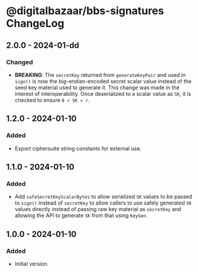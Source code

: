 # @digitalbazaar/bbs-signatures ChangeLog

## 2.0.0 - 2024-01-dd

### Changed
- **BREAKING**: The `secretKey` returned from `generateKeyPair` and
  used in `sign()` is now the big-endian-encoded secret scalar value instead
  of the seed key material used to generate it. This change was made in
  the interest of interoperability. Once deserialized to a scalar value as
  `SK`, it is checked to ensure `0 < SK < r`.

## 1.2.0 - 2024-01-10

### Added
- Export ciphersuite string constants for external use.

## 1.1.0 - 2024-01-10

### Added
- Add `safeSecretKeyScalarBytes` to allow serialized `SK`
  values to be passed to `sign()` instead of `secretKey`
  to allow callers to use safely generated `SK` values
  directly instead of passing raw key material as `secretKey`
  and allowing the API to generate `SK` from that using `KeyGen`.

## 1.0.0 - 2024-01-10

### Added
- Initial version.
